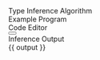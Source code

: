 <script setup>
import CodeMirror from 'vue-codemirror6';
import {ayuLight, dracula} from 'thememirror';

import {onMounted, ref} from 'vue';
import {ConsoleStdout, WASI} from "@bjorn3/browser_wasi_shim";

const algorithms = ref(null);
const selectedAlgorithm = ref(null);
const autoFilteredAlg = ref([]);

const selectButtonValue = ref({ name: 'Paper' });
const selectButtonValues = ref([{ name: 'Paper' }, { name: 'Extended' }]);

const examples = ref(null);
const selectedExample = ref(null);
const autoFilteredEx = ref([]);

const code = ref('');
const output = ref('');
const loading = ref(false);

const themeExt = ref([ayuLight]);

let wasmModule = null;
const outputBuffer = ref('');

async function loadWasmModule() {
    if (!wasmModule) {
        try {
            const response = await fetch('/bin.wasm');
            const bytes = await response.arrayBuffer();
            wasmModule = await WebAssembly.compile(bytes);
        } catch (error) {
            console.error('WASM module loading failed:', error);
            output.value = `WASM module loading failed: ${error.message}`;
        }
    }
}

async function runWasm(args) {
    loading.value = true;
    output.value = '';

    try {
        await loadWasmModule();

        const env = [];
        const fds = [
            null, // stdin
            ConsoleStdout.lineBuffered((msg) => {
                outputBuffer.value += `${msg}\n`;
            }),
        ];

        const wasi = new WASI(args, env, fds);
        const instance = await WebAssembly.instantiate(wasmModule, {
            wasi_snapshot_preview1: wasi.wasiImport,
        });

        wasi.start(instance);
        output.value = outputBuffer.value;
        outputBuffer.value = '';
    } catch (error) {
        console.error('error running WASM:', error);
        output.value = `error running WASM: ${error.message}`;
    } finally {
        loading.value = false;
    }
}

function infer() {
    if (!selectedAlgorithm.value || !selectedAlgorithm.value.code) {
        output.value = 'Please select an algorithm';
        return;
    }

    const currentCode = code.value;
    const args = generateArgs(selectedAlgorithm.value.code, currentCode);
    runWasm(args);
}

function generateArgs(algorithmCode, inputCode) {
    switch (algorithmCode) {
        default:
            return ['infer', '--alg', algorithmCode, inputCode];
    }
}

function load() {
    loading.value = true;
    setTimeout(() => (loading.value = false), 200);
}

onMounted(() => {
    algorithms.value = [
        { name: 'Algorithm W', code: 'W' },
        { name: 'Complete and Easy Bidirectional Typechecking for Higher-rank Polymorphism', code: 'DK' },
        { name: 'A Mechanical Formalization of Higher-Ranked Polymorphic Type Inference', code: 'Worklist' },
        { name: 'Elementary Type Inference', code: 'Elementary' },
        { name: 'Greedy Implicit Bounded Quantification', code: 'Bounded' },
        { name: 'Contextual Typing', code: 'Contextual' },
        { name: 'Bidirectional Higher-Rank Polymorphism with Intersection and Union Types', code: 'IU' }
    ];
    examples.value = [
        { name: 'most trivial', code: '(\\x. x) 1' },
        { name: 'let-polymorphism', code: 'let id = \\x. x in (id 1, id True)' },
    ];
});

function searchAlgorithm(event) {
    if (!event.query.trim().length) {
        autoFilteredAlg.value = [...algorithms.value];
    } else {
        autoFilteredAlg.value = algorithms.value.filter((alg) => {
            return alg.name.toLowerCase().startsWith(event.query.toLowerCase());
        });
    }
}

function searchExample(event) {
    if (!event.query.trim().length) {
        autoFilteredEx.value = [...examples.value];
    } else {
        autoFilteredEx.value = examples.value.filter((ex) => {
            return ex.name.toLowerCase().startsWith(event.query.toLowerCase());
        });
    }
}

function handleExampleSelect(event) {
  const selected = event.value;
  if (selected && selected.code) {
    code.value = selected.code;
  }
}

const updateCodeMirrorTheme = () => {
  if (document.documentElement.classList.contains('dark')) {
    themeExt.value = [dracula];
  } else {
    themeExt.value = [ayuLight];
  }
};

onMounted(() => {
  updateCodeMirrorTheme();
  const observer = new MutationObserver(() => {
    updateCodeMirrorTheme();
  });
  observer.observe(document.documentElement, { attributes: true, attributeFilter: ['class'] });
});
</script>


<div class="flex flex-col gap-2 mb-4">
    <label>Type Inference Algorithm</label>
    <AutoComplete v-model="selectedAlgorithm" :suggestions="autoFilteredAlg" optionLabel="name"
        placeholder="Select Algorithm" dropdown display="chip" @complete="searchAlgorithm($event)" />
</div>

<div class="flex flex-col gap-2 mb-2">
    <label>Example Program</label>
    <div class="flex flex-wrap justify-between items-start gap-4 mb-4">
        <AutoComplete v-model="selectedExample" :suggestions="autoFilteredEx" display="chip"
                      dropdown optionLabel="name" placeholder="(Optional) Load Example"
                      @complete="searchExample($event)"
                      @option-select="handleExampleSelect"/>
    </div>
</div>

<div class="flex flex-col gap-2 mb-2">
    <label>Code Editor</label>
    <div class="">
    <code-mirror v-model="code" :extensions="themeExt" basic></code-mirror>
    </div>
    <div class="flex justify-end mb-4">
        <Button :loading="loading" icon="pi pi-caret-right" label="Infer" type="button" @click="infer"/>
    </div>
</div>

<div class="flex flex-col gap-2 mb-4">
    <label>Inference Output</label>
    <div>{{ output }}</div>
</div>

